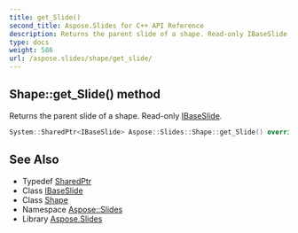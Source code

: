 ```yaml
---
title: get_Slide()
second_title: Aspose.Slides for C++ API Reference
description: Returns the parent slide of a shape. Read-only IBaseSlide.
type: docs
weight: 586
url: /aspose.slides/shape/get_slide/
---
```

## Shape::get_Slide() method


Returns the parent slide of a shape. Read-only [IBaseSlide](../../ibaseslide/).

```cpp
System::SharedPtr<IBaseSlide> Aspose::Slides::Shape::get_Slide() override
```

## See Also

* Typedef [SharedPtr](../../../system/sharedptr/)
* Class [IBaseSlide](../../ibaseslide/)
* Class [Shape](../)
* Namespace [Aspose::Slides](../../)
* Library [Aspose.Slides](../../../)